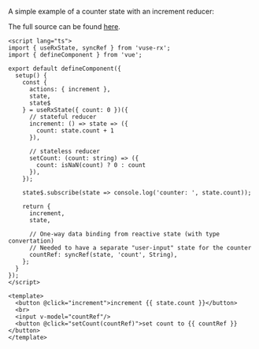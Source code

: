 
A simple example of a counter state with an increment reducer:

<ClientOnly>
  <CounterDemo/>
</ClientOnly>

The full source can be found [here](https://github.com/Raiondesu/vuse-rx/blob/main/docs/.vitepress/theme/recipes/counter.vue).

```vue {2,12-15,17-20,29,30}
<script lang="ts">
import { useRxState, syncRef } from 'vuse-rx';
import { defineComponent } from 'vue';

export default defineComponent({
  setup() {
    const {
      actions: { increment },
      state,
      state$
    } = useRxState({ count: 0 })({
      // stateful reducer
      increment: () => state => ({
        count: state.count + 1
      }),

      // stateless reducer
      setCount: (count: string) => ({
        count: isNaN(count) ? 0 : count
      }),
    });

    state$.subscribe(state => console.log('counter: ', state.count));

    return {
      increment,
      state,

      // One-way data binding from reactive state (with type convertation)
      // Needed to have a separate "user-input" state for the counter
      countRef: syncRef(state, 'count', String),
    };
  }
});
</script>

<template>
  <button @click="increment">increment {{ state.count }}</button>
  <br>
  <input v-model="countRef"/>
  <button @click="setCount(countRef)">set count to {{ countRef }}</button>
</template>
```
